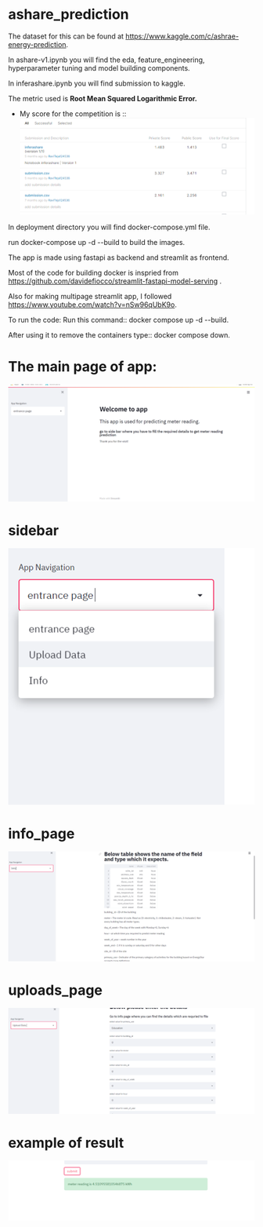 # ashare_prediction

The dataset for this can be found at https://www.kaggle.com/c/ashrae-energy-prediction.

In ashare-v1.ipynb you will find the eda, feature_engineering, hyperparameter tuning and model building
components.

In inferashare.ipynb you will find submission to kaggle.

The metric used is **Root Mean Squared Logarithmic Error.** 

* My score for the competition is ::
![Alt text](https://github.com/RavitejaBadugu/ashare/blob/main/images/Screenshot%202021-12-20%20204439.png)

In deployment directory you will find docker-compose.yml file.

run docker-compose up -d --build to build the images.

The app is made using fastapi as backend and streamlit as frontend.

Most of the code for building docker is inspried from https://github.com/davidefiocco/streamlit-fastapi-model-serving .

Also for making multipage streamlit app, I followed https://www.youtube.com/watch?v=nSw96qUbK9o.

To run the code: Run this command::  docker compose up -d --build.

After using it to remove the containers type:: docker compose down.

# The main page of app:
![Alt text](/images/homepage.png?raw=true)


# sidebar
![Alt text](/images/side_bar.png?raw=true)


# info_page
![Alt text](/images/info_page.png?raw=true)


# uploads_page
![Alt text](/images/upload_page.png?raw=true )


# example of result
![Alt text](/images/result_shown.png?raw=true)



